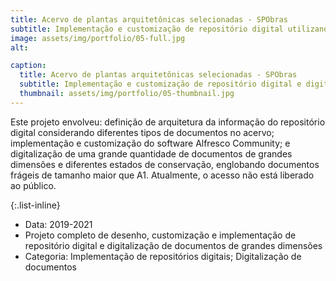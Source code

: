 ```yaml
---
title: Acervo de plantas arquitetônicas selecionadas - SPObras
subtitle: Implementação e customização de repositório digital utilizando o software Alfresco Community e digitalização de documentos de grandes dimensões e em diferentes estados de conservação.
image: assets/img/portfolio/05-full.jpg
alt:

caption:
  title: Acervo de plantas arquitetônicas selecionadas - SPObras
  subtitle: Implementação e customização de repositório digital e digitalização de documentos de grandes dimensões.
  thumbnail: assets/img/portfolio/05-thumbnail.jpg
---
```

Este projeto envolveu: definição de arquitetura da informação do repositório digital considerando diferentes tipos de documentos no acervo; implementação e customização do software Alfresco Community; e digitalização de uma grande quantidade de documentos de grandes dimensões e diferentes estados de conservação, englobando documentos frágeis de tamanho maior que A1. Atualmente, o acesso não está liberado ao público.

{:.list-inline}
- Data: 2019-2021
- Projeto completo de desenho, customização e implementação de repositório digital e digitalização de documentos de grandes dimensões
- Categoria: Implementação de repositórios digitais; Digitalização de documentos